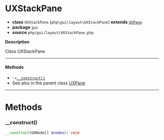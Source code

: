 # UXStackPane

- **class** `UXStackPane` (`php\gui\layout\UXStackPane`) **extends** [`UXPane`](https://github.com/VenityStudio/android/tree/master/jphp-android-ext/api-docs/classes/php/gui/layout/UXPane.md)
- **package** `gui`
- **source** `php/gui/layout/UXStackPane.php`

**Description**

Class UXStackPane

---

#### Methods

- `->`[`__construct()`](#method-__construct)
- See also in the parent class [UXPane](https://github.com/VenityStudio/android/tree/master/jphp-android-ext/api-docs/classes/php/gui/layout/UXPane.md)

---
# Methods

<a name="method-__construct"></a>

### __construct()
```php
__construct(UXNode[] $nodes): void
```